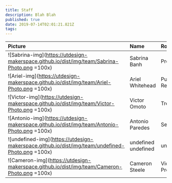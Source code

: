 ```yaml
---
title: Staff
description: Blah Blah
published: true
date: 2019-07-14T02:01:21.821Z
tags: 
---
```

| Picture | Name | Role |
| :--------- | :--------- | :--------- |
| ![Sabrina-img](https://utdesign-makerspace.github.io/dist/img/team/Sabrina-Photo.png =100x)| Sabrina Banh | President | 
| ![Ariel-img](https://utdesign-makerspace.github.io/dist/img/team/Ariel-Photo.png =100x)| Ariel Whitehead | Public Relations | 
| ![Victor-img](https://utdesign-makerspace.github.io/dist/img/team/Victor-Photo.png =100x)| Victor Omoto | Treasurer | 
| ![Antonio-img](https://utdesign-makerspace.github.io/dist/img/team/Antonio-Photo.png =100x)| Antonio Paredes | Secretary | 
| ![undefined-img](https://utdesign-makerspace.github.io/dist/img/team/undefined-Photo.png =100x)| undefined undefined | undefined | 
| ![Cameron-img](https://utdesign-makerspace.github.io/dist/img/team/Cameron-Photo.png =100x)| Cameron Steele | Vice President | 
